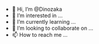 - 👋 Hi, I’m @Dinozaka
- 👀 I’m interested in ...
- 🌱 I’m currently learning ...
- 💞️ I’m looking to collaborate on ...
- 📫 How to reach me ...

<!---
Dinozaka/Dinozaka is a ✨ special ✨ repository because its `README.md` (this file) appears on your GitHub profile.
You can click the Preview link to take a look at your changes.
--->
